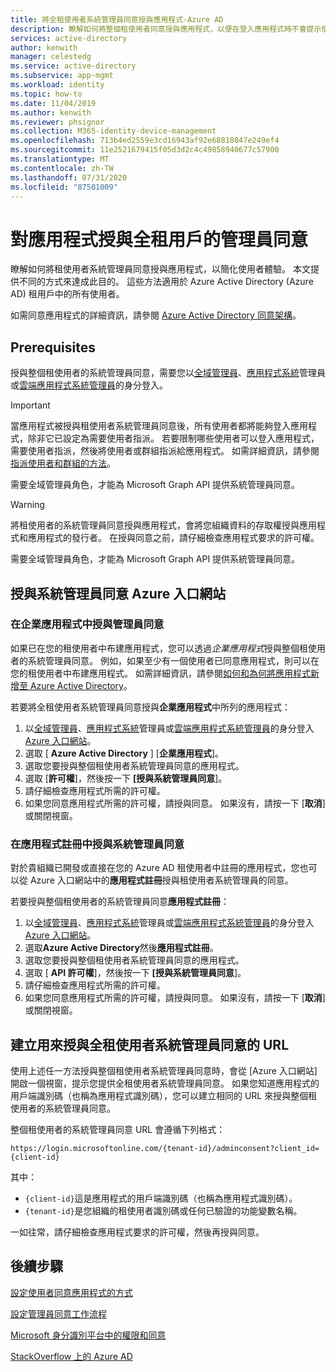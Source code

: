 ```yaml
---
title: 將全租使用者系統管理員同意授與應用程式-Azure AD
description: 瞭解如何將整個租使用者同意授與應用程式，以便在登入應用程式時不會提示使用者同意。
services: active-directory
author: kenwith
manager: celestedg
ms.service: active-directory
ms.subservice: app-mgmt
ms.workload: identity
ms.topic: how-to
ms.date: 11/04/2019
ms.author: kenwith
ms.reviewer: phsignor
ms.collection: M365-identity-device-management
ms.openlocfilehash: 713b4ed2559e3cd16943af92e68818047e249ef4
ms.sourcegitcommit: 11e2521679415f05d3d2c4c49858940677c57900
ms.translationtype: MT
ms.contentlocale: zh-TW
ms.lasthandoff: 07/31/2020
ms.locfileid: "87501009"
---
```

# <a name="grant-tenant-wide-admin-consent-to-an-application"></a>對應用程式授與全租用戶的管理員同意

瞭解如何將租使用者系統管理員同意授與應用程式，以簡化使用者體驗。 本文提供不同的方式來達成此目的。 這些方法適用於 Azure Active Directory (Azure AD) 租用戶中的所有使用者。

如需同意應用程式的詳細資訊，請參閱 [Azure Active Directory 同意架構](../develop/consent-framework.md)。

## <a name="prerequisites"></a>Prerequisites

授與整個租使用者的系統管理員同意，需要您以[全域管理員](../users-groups-roles/directory-assign-admin-roles.md#global-administrator--company-administrator)、[應用程式系統](../users-groups-roles/directory-assign-admin-roles.md#application-administrator)管理員或[雲端應用程式系統管理員](../users-groups-roles/directory-assign-admin-roles.md#cloud-application-administrator)的身分登入。

> [!IMPORTANT]
> 當應用程式被授與租使用者系統管理員同意後，所有使用者都將能夠登入應用程式，除非它已設定為需要使用者指派。 若要限制哪些使用者可以登入應用程式，需要使用者指派，然後將使用者或群組指派給應用程式。 如需詳細資訊，請參閱[指派使用者和群組的方法](methods-for-assigning-users-and-groups.md)。
>
> 需要全域管理員角色，才能為 Microsoft Graph API 提供系統管理員同意。
>


> [!WARNING]
> 將租使用者的系統管理員同意授與應用程式，會將您組織資料的存取權授與應用程式和應用程式的發行者。 在授與同意之前，請仔細檢查應用程式要求的許可權。
>
> 需要全域管理員角色，才能為 Microsoft Graph API 提供系統管理員同意。
>

## <a name="grant-admin-consent-from-the-azure-portal"></a>授與系統管理員同意 Azure 入口網站

### <a name="grant-admin-consent-in-enterprise-apps"></a>在企業應用程式中授與管理員同意

如果已在您的租使用者中布建應用程式，您可以透過*企業應用程式*授與整個租使用者的系統管理員同意。 例如，如果至少有一個使用者已同意應用程式，則可以在您的租使用者中布建應用程式。 如需詳細資訊，請參閱[如何和為何將應用程式新增至 Azure Active Directory](../develop/active-directory-how-applications-are-added.md)。

若要將全租使用者系統管理員同意授與**企業應用程式**中所列的應用程式：

1. 以[全域管理員](../users-groups-roles/directory-assign-admin-roles.md#global-administrator--company-administrator)、[應用程式系統](../users-groups-roles/directory-assign-admin-roles.md#application-administrator)管理員或[雲端應用程式系統管理員](../users-groups-roles/directory-assign-admin-roles.md#cloud-application-administrator)的身分登入[Azure 入口網站](https://portal.azure.com)。
2. 選取 [ **Azure Active Directory** ] [**企業應用程式**]。
3. 選取您要授與整個租使用者系統管理員同意的應用程式。
4. 選取 [**許可權**]，然後按一下 **[授與系統管理員同意**]。
5. 請仔細檢查應用程式所需的許可權。
6. 如果您同意應用程式所需的許可權，請授與同意。 如果沒有，請按一下 [**取消**] 或關閉視窗。

### <a name="grant-admin-consent-in-app-registrations"></a>在應用程式註冊中授與系統管理員同意

對於貴組織已開發或直接在您的 Azure AD 租使用者中註冊的應用程式，您也可以從 Azure 入口網站中的**應用程式註冊**授與租使用者系統管理員的同意。

若要授與整個租使用者的系統管理員同意**應用程式註冊**：

1. 以[全域管理員](../users-groups-roles/directory-assign-admin-roles.md#global-administrator--company-administrator)、[應用程式系統](../users-groups-roles/directory-assign-admin-roles.md#application-administrator)管理員或[雲端應用程式系統管理員](../users-groups-roles/directory-assign-admin-roles.md#cloud-application-administrator)的身分登入[Azure 入口網站](https://portal.azure.com)。
2. 選取**Azure Active Directory**然後**應用程式註冊**。
3. 選取您要授與整個租使用者系統管理員同意的應用程式。
4. 選取 [ **API 許可權**]，然後按一下 **[授與系統管理員同意**]。
5. 請仔細檢查應用程式所需的許可權。
6. 如果您同意應用程式所需的許可權，請授與同意。 如果沒有，請按一下 [**取消**] 或關閉視窗。

## <a name="construct-the-url-for-granting-tenant-wide-admin-consent"></a>建立用來授與全租使用者系統管理員同意的 URL

使用上述任一方法授與整個租使用者系統管理員同意時，會從 [Azure 入口網站] 開啟一個視窗，提示您提供全租使用者系統管理員同意。 如果您知道應用程式的用戶端識別碼（也稱為應用程式識別碼），您可以建立相同的 URL 來授與整個租使用者的系統管理員同意。

整個租使用者的系統管理員同意 URL 會遵循下列格式：

```http
https://login.microsoftonline.com/{tenant-id}/adminconsent?client_id={client-id}
```

其中：

* `{client-id}`這是應用程式的用戶端識別碼（也稱為應用程式識別碼）。
* `{tenant-id}`是您組織的租使用者識別碼或任何已驗證的功能變數名稱。

一如往常，請仔細檢查應用程式要求的許可權，然後再授與同意。

## <a name="next-steps"></a>後續步驟

[設定使用者同意應用程式的方式](configure-user-consent.md)

[設定管理員同意工作流程](configure-admin-consent-workflow.md)

[Microsoft 身分識別平台中的權限和同意](../develop/active-directory-v2-scopes.md)

[StackOverflow 上的 Azure AD](https://stackoverflow.com/questions/tagged/azure-active-directory)
